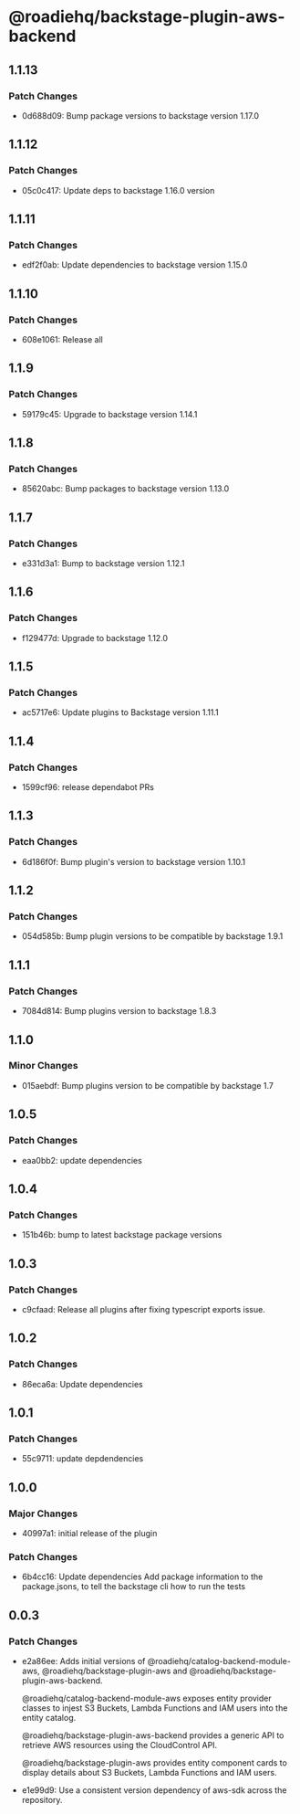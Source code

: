 # @roadiehq/backstage-plugin-aws-backend

## 1.1.13

### Patch Changes

- 0d688d09: Bump package versions to backstage version 1.17.0

## 1.1.12

### Patch Changes

- 05c0c417: Update deps to backstage 1.16.0 version

## 1.1.11

### Patch Changes

- edf2f0ab: Update dependencies to backstage version 1.15.0

## 1.1.10

### Patch Changes

- 608e1061: Release all

## 1.1.9

### Patch Changes

- 59179c45: Upgrade to backstage version 1.14.1

## 1.1.8

### Patch Changes

- 85620abc: Bump packages to backstage version 1.13.0

## 1.1.7

### Patch Changes

- e331d3a1: Bump to backstage version 1.12.1

## 1.1.6

### Patch Changes

- f129477d: Upgrade to backstage 1.12.0

## 1.1.5

### Patch Changes

- ac5717e6: Update plugins to Backstage version 1.11.1

## 1.1.4

### Patch Changes

- 1599cf96: release dependabot PRs

## 1.1.3

### Patch Changes

- 6d186f0f: Bump plugin's version to backstage version 1.10.1

## 1.1.2

### Patch Changes

- 054d585b: Bump plugin versions to be compatible by backstage 1.9.1

## 1.1.1

### Patch Changes

- 7084d814: Bump plugins version to backstage 1.8.3

## 1.1.0

### Minor Changes

- 015aebdf: Bump plugins version to be compatible by backstage 1.7

## 1.0.5

### Patch Changes

- eaa0bb2: update dependencies

## 1.0.4

### Patch Changes

- 151b46b: bump to latest backstage package versions

## 1.0.3

### Patch Changes

- c9cfaad: Release all plugins after fixing typescript exports issue.

## 1.0.2

### Patch Changes

- 86eca6a: Update dependencies

## 1.0.1

### Patch Changes

- 55c9711: update depdendencies

## 1.0.0

### Major Changes

- 40997a1: initial release of the plugin

### Patch Changes

- 6b4cc16: Update dependencies
  Add package information to the package.jsons, to tell the backstage cli how to run the tests

## 0.0.3

### Patch Changes

- e2a86ee: Adds initial versions of @roadiehq/catalog-backend-module-aws, @roadiehq/backstage-plugin-aws and @roadiehq/backstage-plugin-aws-backend.

  @roadiehq/catalog-backend-module-aws exposes entity provider classes to injest S3 Buckets, Lambda Functions and IAM users into the entity catalog.

  @roadiehq/backstage-plugin-aws-backend provides a generic API to retrieve AWS resources using the CloudControl API.

  @roadiehq/backstage-plugin-aws provides entity component cards to display details about S3 Buckets, Lambda Functions and IAM users.

- e1e99d9: Use a consistent version dependency of aws-sdk across the repository.
